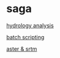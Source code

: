 # saga
[hydrology analysis](hydrology/hydrology.md)

[batch scripting](batch/batchSAGA.md)

[aster & srtm](error/ASTER&SRTM.md)
